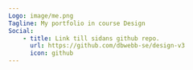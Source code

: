 ```yaml
---
Logo: image/me.png
Tagline: My portfolio in course Design
Social:
    - title: Link till sidans github repo.
      url: https://github.com/dbwebb-se/design-v3
      icon: github
---
```

